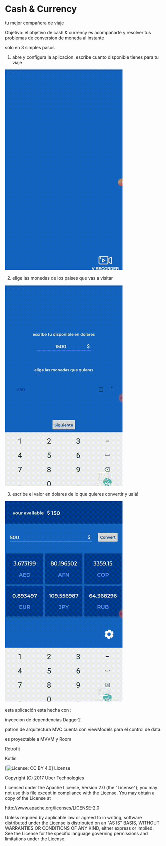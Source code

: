 # Cash & Currency
tu mejor compañera de viaje

Objetivo:
el objetivo de cash & currency es acompañarte y resolver tus problemas de conversion de moneda al instante

solo en 3 simples pasos
1. abre y configura la aplicacion. 
    escribe cuanto disponible tienes para tu viaje
    
![](configura.gif)

2. elige las monedas de los paises que vas a visitar

![](busca_tus_monedas.gif)

3. escribe el valor en dolares de lo que quieres convertir y ualá!

![](convierte.gif)


esta aplicación esta hecha con :

inyeccion de dependencias Dagger2

patron de arquitectura MVC cuenta con viewModels para el control de data. 

es proyectable a MVVM y Room

Retrofit

Kotlin



[![License: CC BY 4.0](https://img.shields.io/badge/License-CC%20BY%204.0-lightgrey.svg)]
License

Copyright (C) 2017 Uber Technologies

Licensed under the Apache License, Version 2.0 (the "License");
you may not use this file except in compliance with the License.
You may obtain a copy of the License at

http://www.apache.org/licenses/LICENSE-2.0

Unless required by applicable law or agreed to in writing, software
distributed under the License is distributed on an "AS IS" BASIS,
WITHOUT WARRANTIES OR CONDITIONS OF ANY KIND, either express or implied.
See the License for the specific language governing permissions and
limitations under the License.
